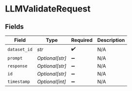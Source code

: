 # LLMValidateRequest


## Fields

| Field              | Type               | Required           | Description        |
| ------------------ | ------------------ | ------------------ | ------------------ |
| `dataset_id`       | *str*              | :heavy_check_mark: | N/A                |
| `prompt`           | *Optional[str]*    | :heavy_minus_sign: | N/A                |
| `response`         | *Optional[str]*    | :heavy_minus_sign: | N/A                |
| `id`               | *Optional[str]*    | :heavy_minus_sign: | N/A                |
| `timestamp`        | *Optional[int]*    | :heavy_minus_sign: | N/A                |